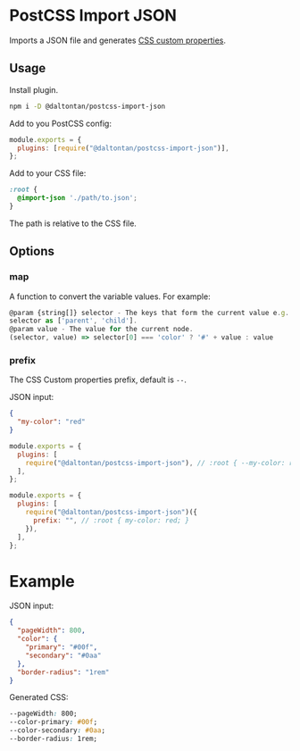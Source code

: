 # PostCSS Import JSON

Imports a JSON file and generates [CSS custom properties](https://developer.mozilla.org/en-US/docs/Web/CSS/Using_CSS_custom_properties).

## Usage

Install plugin.

```sh
npm i -D @daltontan/postcss-import-json
```

Add to you PostCSS config:

```javascript
module.exports = {
  plugins: [require("@daltontan/postcss-import-json")],
};
```

Add to your CSS file:

```css
:root {
  @import-json './path/to.json';
}
```

The path is relative to the CSS file.

## Options

### map

A function to convert the variable values. For example:

```javascript
@param {string[]} selector - The keys that form the current value e.g. {parent: {child: 'value'}} will have the child
selector as ['parent', 'child'].
@param value - The value for the current node.
(selector, value) => selector[0] === 'color' ? '#' + value : value
```

### prefix

The CSS Custom properties prefix, default is `--`.

JSON input:

```json
{
  "my-color": "red"
}
```

```javascript
module.exports = {
  plugins: [
    require("@daltontan/postcss-import-json"), // :root { --my-color: red; } (default)
  ],
};

module.exports = {
  plugins: [
    require("@daltontan/postcss-import-json")({
      prefix: "", // :root { my-color: red; }
    }),
  ],
};
```

# Example

JSON input:

```json
{
  "pageWidth": 800,
  "color": {
    "primary": "#00f",
    "secondary": "#0aa"
  },
  "border-radius": "1rem"
}
```

Generated CSS:

```css
--pageWidth: 800;
--color-primary: #00f;
--color-secondary: #0aa;
--border-radius: 1rem;
```
